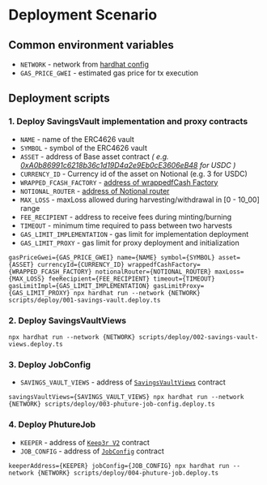 # Deployment Scenario

## Common environment variables

- `NETWORK` - network from [hardhat config](/hardhat.config.ts)
- `GAS_PRICE_GWEI` - estimated gas price for tx execution

## Deployment scripts

### 1. Deploy SavingsVault implementation and proxy contracts

- `NAME` - name of the ERC4626 vault
- `SYMBOL` - symbol of the ERC4626 vault
- `ASSET` - address of Base asset contract _(
  e.g. [0xA0b86991c6218b36c1d19D4a2e9Eb0cE3606eB48](https://etherscan.io/address/0xA0b86991c6218b36c1d19D4a2e9Eb0cE3606eB48)
  for USDC )_
- `CURRENCY_ID` - Currency id of the asset on Notional (e.g. 3 for USDC)
- `WRAPPED_FCASH_FACTORY` - [address of wrappedfCash Factory](https://docs.notional.finance/developer-documentation/#deployed-contract-addresses)
- `NOTIONAL_ROUTER` - [address of Notional router](https://docs.notional.finance/developer-documentation/#deployed-contract-addresses)
- `MAX_LOSS` - maxLoss allowed during harvesting/withdrawal in [0 - 10_00] range
- `FEE_RECIPIENT` - address to receive fees during minting/burning
- `TIMEOUT` - minimum time required to pass between two harvests
- `GAS_LIMIT_IMPLEMENTATION` - gas limit for implementation deployment
- `GAS_LIMIT_PROXY` - gas limit for proxy deployment and initialization

```shell
gasPriceGwei={GAS_PRICE_GWEI} name={NAME} symbol={SYMBOL} asset={ASSET} currencyId={CURRENCY_ID} wrappedfCashFactory={WRAPPED_FCASH_FACTORY} notionalRouter={NOTIONAL_ROUTER} maxLoss={MAX_LOSS} feeRecipient={FEE_RECIPIENT} timeout={TIMEOUT} gasLimitImpl={GAS_LIMIT_IMPLEMENTATION} gasLimitProxy={GAS_LIMIT_PROXY} npx hardhat run --network {NETWORK} scripts/deploy/001-savings-vault.deploy.ts 
```

### 2. Deploy SavingsVaultViews

```shell
npx hardhat run --network {NETWORK} scripts/deploy/002-savings-vault-views.deploy.ts 
```

### 3. Deploy JobConfig
- `SAVINGS_VAULT_VIEWS` - address of [`SavingsVaultViews`](#1-deploy-savingsvault-implementation-and-proxy-contracts) contract

```shell
savingsVaultViews={SAVINGS_VAULT_VIEWS} npx hardhat run --network {NETWORK} scripts/deploy/003-phuture-job-config.deploy.ts 
```


### 4. Deploy PhutureJob
- `KEEPER` - address of [`Keep3r V2`](https://docs.keep3r.network/registry) contract
- `JOB_CONFIG` - address of [`JobConfig`](#3-deploy-jobconfig) contract

```shell
keeperAddress={KEEPER} jobConfig={JOB_CONFIG} npx hardhat run --network {NETWORK} scripts/deploy/004-phuture-job.deploy.ts 
```
